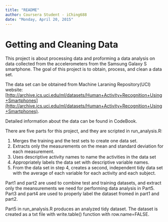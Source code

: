 ```yaml
---
title: "README"
author: Coursera Student - iChing688
date: "Monday, April 20, 2015"
---
```


Getting and Cleaning Data
=========================
This project is about processing data and proforming a data analysis on data collected from the accelerometers from the Samsung Galaxy S smartphone.  The goal of this project is to obtain, process, and clean a data set.  

The data set can be obtained from Machine Laraning Repository(UCI) website: [http://archive.ics.uci.edu/ml/datasets/Human+Activity+Recognition+Using+Smartphones](http://archive.ics.uci.edu/ml/datasets/Human+Activity+Recognition+Using+Smartphones).

Detailed information about the data can be found in CodeBook.

There are five parts for this project, and they are scripted in run_analysis.R:  

1. Merges the training and the test sets to create one data set.  
2. Extracts only the measurements on the mean and standard deviation for each measurement.   
3. Uses descriptive activity names to name the activities in the data set  
4. Appropriately labels the data set with descriptive variable names.   
5. From the data set in step 4, creates a second, independent tidy data set with the average of each variable for each activity and each subject.    

Part1 and part2 are used to combine test and training datasets, and extract only the meansurements we need for performing data analysis in Part5.  Part3 and part4 are used to properly label the dataset fromed in part1 and part2.

Part5 in run_analysis.R produces an analyzed tidy dataset. The dataset is created as a txt file with write.table() function with row.name=FALSE.




